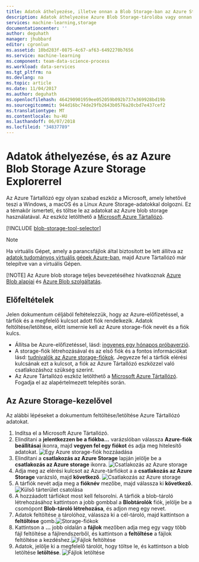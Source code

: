 ```yaml
---
title: Adatok áthelyezése, illetve onnan a Blob Storage-ban az Azure Storage-kezelővel |} Microsoft Docs
description: Adatok áthelyezése Azure Blob Storage-tárolóba vagy onnan máshová az Azure Storage Explorer használatával
services: machine-learning,storage
documentationcenter: ''
author: deguhath
manager: jhubbard
editor: cgronlun
ms.assetid: 10bd283f-0875-4c67-af63-6492270b7656
ms.service: machine-learning
ms.component: team-data-science-process
ms.workload: data-services
ms.tgt_pltfrm: na
ms.devlang: na
ms.topic: article
ms.date: 11/04/2017
ms.author: deguhath
ms.openlocfilehash: 464290901959ee052059b092b737e369928bd19b
ms.sourcegitcommit: 944d16bc74de29fb2643b0576a20cbd7e437cef2
ms.translationtype: MT
ms.contentlocale: hu-HU
ms.lasthandoff: 06/07/2018
ms.locfileid: "34837789"
---
```

# <a name="move-data-to-and-from-azure-blob-storage-using-azure-storage-explorer"></a>Adatok áthelyezése, és az Azure Blob Storage Azure Storage Explorerrel
Az Azure Tártallózó egy olyan szabad eszköz a Microsoft, amely lehetővé teszi a Windows, a macOS és a Linux Azure Storage-adatokkal dolgozni. Ez a témakör ismerteti, és töltse le az adatokat az Azure blob storage használatával. Az eszköz letölthető a [Microsoft Azure Tártallózó](http://storageexplorer.com/).

[!INCLUDE [blob-storage-tool-selector](../../../includes/machine-learning-blob-storage-tool-selector.md)]

> [!NOTE]
> Ha virtuális Gépet, amely a parancsfájlok által biztosított be lett állítva az [adatok tudományos virtuális gépek Azure-ban](virtual-machines.md), majd Azure Tártallózó már telepítve van a virtuális Gépen.
> 
> [!NOTE]
> Az Azure blob storage teljes bevezetéséhez hivatkoznak [Azure Blob alapjai](../../storage/blobs/storage-dotnet-how-to-use-blobs.md) és [Azure Blob szolgáltatás](https://msdn.microsoft.com/library/azure/dd179376.aspx).   
> 
> 

## <a name="prerequisites"></a>Előfeltételek
Jelen dokumentum céljából feltételezzük, hogy az Azure-előfizetéssel, a tárfiók és a megfelelő kulcsot adott fiók rendelkezik. Adatok feltöltése/letöltése, előtt ismernie kell az Azure storage-fiók nevét és a fiók kulcs. 

* Állítsa be Azure-előfizetéssel, lásd: [ingyenes egy hónapos próbaverzió](https://azure.microsoft.com/pricing/free-trial/).
* A storage-fiók létrehozásával és az első fiók és a fontos információkat lásd: [tudnivalók az Azure storage-fiókok](../../storage/common/storage-create-storage-account.md). Jegyezze fel a tárfiók elérési kulcsának ezt a kulcsot, a fiók az Azure Tártallózó eszközzel való csatlakozáshoz szükség szerint.
* Az Azure Tártallózó eszköz letölthető a [Microsoft Azure Tártallózó](http://storageexplorer.com/). Fogadja el az alapértelmezett telepítés során.

<a id="explorer"></a>

## <a name="use-azure-storage-explorer"></a>Az Azure Storage-kezelővel
Az alábbi lépéseket a dokumentum feltöltése/letöltése Azure Tártallózó adatokat. 

1. Indítsa el a Microsoft Azure Tártallózó.
2. Elindítani a **jelentkezzen be a fiókba...**  varázslóban válassza **Azure-fiók beállításai** ikonra, majd **vegyen fel egy fiókot** és adja meg hitelesítő adatokat. ![Egy Azure storage-fiók hozzáadása](./media/move-data-to-azure-blob-using-azure-storage-explorer/add-an-azure-store-account.png)
3. Elindítani a **csatlakozás az Azure Storage** lapján jelölje be a **csatlakozás az Azure storage** ikonra. ![Csatlakozás az Azure storage](./media/move-data-to-azure-blob-using-azure-storage-explorer/connect-to-azure-storage-1.png)
4. Adja meg az elérési kulcsot az Azure-tárfiókot a a **csatlakozás az Azure Storage** varázsló, majd **következő**. ![Csatlakozás az Azure storage](./media/move-data-to-azure-blob-using-azure-storage-explorer/connect-to-azure-storage-2.png)
5. A tárfiók nevét adja meg a **fióknév** mezőbe, majd válassza ki **következő**. ![Külső tárterület csatolása](./media/move-data-to-azure-blob-using-azure-storage-explorer/attach-external-storage.png)
6. A hozzáadott tárfiókot most kell felsorolni. A tárfiók a blob-tároló létrehozásához kattintson a jobb gombbal a **Blobtárolók** fiók, jelölje be a csomópont **Blob-tároló létrehozása**, és adjon meg egy nevet.
7. Adatok feltöltése a tárolóhoz, válassza ki a cél-tároló, majd kattintson a **feltöltése** gomb.![ Storage-fiókok](./media/move-data-to-azure-blob-using-azure-storage-explorer/storage-accounts.png)
8. Kattintson a **...**  jobb oldalán a **fájlok** mezőben adja meg egy vagy több fájl feltöltése a fájlrendszerből, és kattintson a **feltöltése** a fájlok feltöltése a kezdéshez.![ Fájlok feltöltése](./media/move-data-to-azure-blob-using-azure-storage-explorer/upload-files-to-blob.png)
9. Adatok, jelölje ki a megfelelő tárolót, hogy töltse le, és kattintson a blob letöltése **letöltése**. ![Fájlok letöltése](./media/move-data-to-azure-blob-using-azure-storage-explorer/download-files-from-blob.png)

